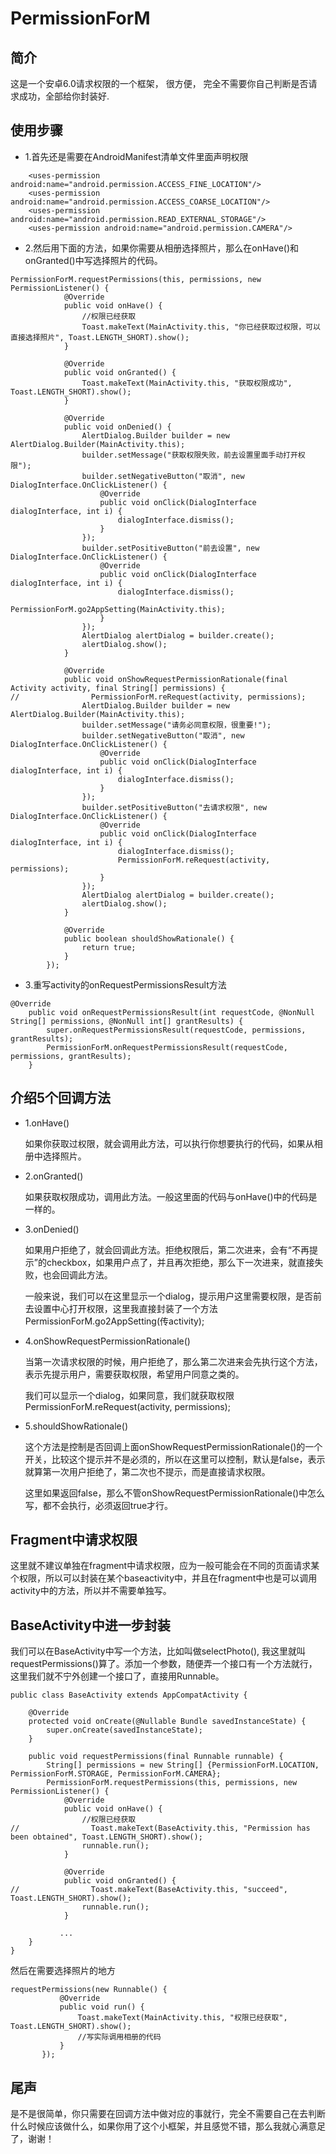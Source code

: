 # PermissionForM
## 简介
这是一个安卓6.0请求权限的一个框架， 很方便， 完全不需要你自己判断是否请求成功，全部给你封装好.

## 使用步骤
* 1.首先还是需要在AndroidManifest清单文件里面声明权限

```
    <uses-permission android:name="android.permission.ACCESS_FINE_LOCATION"/>
    <uses-permission android:name="android.permission.ACCESS_COARSE_LOCATION"/>
    <uses-permission android:name="android.permission.READ_EXTERNAL_STORAGE"/>
    <uses-permission android:name="android.permission.CAMERA"/>
```
* 2.然后用下面的方法，如果你需要从相册选择照片，那么在onHave()和onGranted()中写选择照片的代码。


```
PermissionForM.requestPermissions(this, permissions, new PermissionListener() {
            @Override
            public void onHave() {
                //权限已经获取
                Toast.makeText(MainActivity.this, "你已经获取过权限，可以直接选择照片", Toast.LENGTH_SHORT).show();
            }

            @Override
            public void onGranted() {
                Toast.makeText(MainActivity.this, "获取权限成功", Toast.LENGTH_SHORT).show();
            }

            @Override
            public void onDenied() {
                AlertDialog.Builder builder = new AlertDialog.Builder(MainActivity.this);
                builder.setMessage("获取权限失败，前去设置里面手动打开权限");
                builder.setNegativeButton("取消", new DialogInterface.OnClickListener() {
                    @Override
                    public void onClick(DialogInterface dialogInterface, int i) {
                        dialogInterface.dismiss();
                    }
                });
                builder.setPositiveButton("前去设置", new DialogInterface.OnClickListener() {
                    @Override
                    public void onClick(DialogInterface dialogInterface, int i) {
                        dialogInterface.dismiss();
                        PermissionForM.go2AppSetting(MainActivity.this);
                    }
                });
                AlertDialog alertDialog = builder.create();
                alertDialog.show();
            }

            @Override
            public void onShowRequestPermissionRationale(final Activity activity, final String[] permissions) {
//                PermissionForM.reRequest(activity, permissions);
                AlertDialog.Builder builder = new AlertDialog.Builder(MainActivity.this);
                builder.setMessage("请务必同意权限，很重要!");
                builder.setNegativeButton("取消", new DialogInterface.OnClickListener() {
                    @Override
                    public void onClick(DialogInterface dialogInterface, int i) {
                        dialogInterface.dismiss();
                    }
                });
                builder.setPositiveButton("去请求权限", new DialogInterface.OnClickListener() {
                    @Override
                    public void onClick(DialogInterface dialogInterface, int i) {
                        dialogInterface.dismiss();
                        PermissionForM.reRequest(activity, permissions);
                    }
                });
                AlertDialog alertDialog = builder.create();
                alertDialog.show();
            }

            @Override
            public boolean shouldShowRationale() {
                return true;
            }
        });
```
* 3.重写activity的onRequestPermissionsResult方法

```
@Override
    public void onRequestPermissionsResult(int requestCode, @NonNull String[] permissions, @NonNull int[] grantResults) {
        super.onRequestPermissionsResult(requestCode, permissions, grantResults);
        PermissionForM.onRequestPermissionsResult(requestCode, permissions, grantResults);
    }
```
## 介绍5个回调方法
* 1.onHave()

    如果你获取过权限，就会调用此方法，可以执行你想要执行的代码，如果从相册中选择照片。

* 2.onGranted()

    如果获取权限成功，调用此方法。一般这里面的代码与onHave()中的代码是一样的。
    
* 3.onDenied()

    如果用户拒绝了，就会回调此方法。拒绝权限后，第二次进来，会有“不再提示”的checkbox，如果用户点了，并且再次拒绝，那么下一次进来，就直接失败，也会回调此方法。
    
    一般来说，我们可以在这里显示一个dialog，提示用户这里需要权限，是否前去设置中心打开权限，这里我直接封装了一个方法PermissionForM.go2AppSetting(传activity);
    
* 4.onShowRequestPermissionRationale()

    当第一次请求权限的时候，用户拒绝了，那么第二次进来会先执行这个方法，表示先提示用户，需要获取权限，希望用户同意之类的。
    
    我们可以显示一个dialog，如果同意，我们就获取权限PermissionForM.reRequest(activity, permissions);
    
* 5.shouldShowRationale()

    这个方法是控制是否回调上面onShowRequestPermissionRationale()的一个开关，比较这个提示并不是必须的，所以在这里可以控制，默认是false，表示就算第一次用户拒绝了，第二次也不提示，而是直接请求权限。
    
    这里如果返回false，那么不管onShowRequestPermissionRationale()中怎么写，都不会执行，必须返回true才行。
    
## Fragment中请求权限

这里就不建议单独在fragment中请求权限，应为一般可能会在不同的页面请求某个权限，所以可以封装在某个baseactivity中，并且在fragment中也是可以调用activity中的方法，所以并不需要单独写。

## BaseActivity中进一步封装

我们可以在BaseActivity中写一个方法，比如叫做selectPhoto(), 我这里就叫requestPermissions()算了。添加一个参数，随便弄一个接口有一个方法就行，这里我们就不宁外创建一个接口了，直接用Runnable。

```
public class BaseActivity extends AppCompatActivity {

    @Override
    protected void onCreate(@Nullable Bundle savedInstanceState) {
        super.onCreate(savedInstanceState);
    }

    public void requestPermissions(final Runnable runnable) {
        String[] permissions = new String[] {PermissionForM.LOCATION, PermissionForM.STORAGE, PermissionForM.CAMERA};
        PermissionForM.requestPermissions(this, permissions, new PermissionListener() {
            @Override
            public void onHave() {
                //权限已经获取
//                Toast.makeText(BaseActivity.this, "Permission has been obtained", Toast.LENGTH_SHORT).show();
                runnable.run();
            }

            @Override
            public void onGranted() {
//                Toast.makeText(BaseActivity.this, "succeed", Toast.LENGTH_SHORT).show();
                runnable.run();
            }

           ...
    }
}
```

然后在需要选择照片的地方

```
requestPermissions(new Runnable() {
           @Override
           public void run() {
               Toast.makeText(MainActivity.this, "权限已经获取", Toast.LENGTH_SHORT).show();
               //写实际调用相册的代码
           }
       });
```

## 尾声
是不是很简单，你只需要在回调方法中做对应的事就行，完全不需要自己在去判断什么时候应该做什么，如果你用了这个小框架，并且感觉不错，那么我就心满意足了，谢谢！
